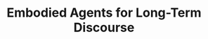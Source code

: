 ---
name: "Embodied Agents For Long Term Discourse"
title: "Embodied Agents for Long-Term Discourse"
project: null
event: "Phd Dissertation, College of Computer and Information Science, Northeastern University"
authors:
- name: "Schulman, D."
year: 2013
resources:
- name: "schulman_dissertation_final"
  src: "schulman_dissertation_final.pdf"
external_url: null
draft: false
---